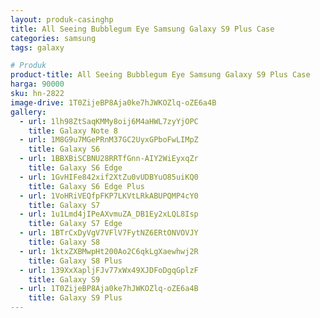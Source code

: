```yaml
---
layout: produk-casinghp
title: All Seeing Bubblegum Eye Samsung Galaxy S9 Plus Case
categories: samsung
tags: galaxy

# Produk
product-title: All Seeing Bubblegum Eye Samsung Galaxy S9 Plus Case
harga: 90000
sku: hn-2822
image-drive: 1T0ZijeBP8Aja0ke7hJWKOZlq-oZE6a4B
gallery:
  - url: 1lh98ZtSaqKMMy8oij6M4aHWL7zyYjOPC
    title: Galaxy Note 8
  - url: 1M8G9u7MGePRnM37GC2UyxGPboFwLIMpZ
    title: Galaxy S6
  - url: 1BBXBiSCBNU28RRTfGnn-AIY2WiEyxqZr
    title: Galaxy S6 Edge
  - url: 1GvHIFe842xif2XtZu0vUDBYuO85uiKQ0
    title: Galaxy S6 Edge Plus
  - url: 1VoHRiVEQfpFKP7LKVtLRkABUPQMP4cY0
    title: Galaxy S7
  - url: 1u1Lmd4jIPeAXvmuZA_DB1Ey2xLQL8Isp
    title: Galaxy S7 Edge
  - url: 1BTrCxDyVgV7VFlV7FytNZ6ERtONVOVJY
    title: Galaxy S8
  - url: 1ktxZXBMwpHt200Ao2C6qkLgXaewhwj2R
    title: Galaxy S8 Plus
  - url: 139XxXapljFJv77xWx49XJDFoDgqGplzF
    title: Galaxy S9
  - url: 1T0ZijeBP8Aja0ke7hJWKOZlq-oZE6a4B
    title: Galaxy S9 Plus
---
```

